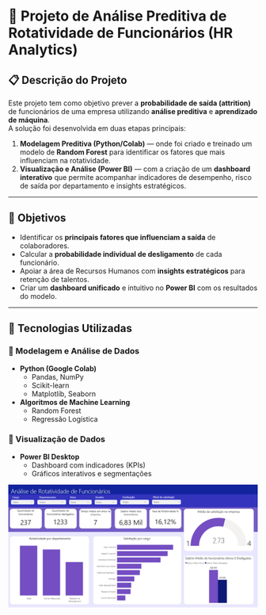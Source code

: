 # 💼 Projeto de Análise Preditiva de Rotatividade de Funcionários (HR Analytics)

## 📋 Descrição do Projeto

Este projeto tem como objetivo prever a **probabilidade de saída (attrition)** de funcionários de uma empresa utilizando **análise preditiva** e **aprendizado de máquina**.  
A solução foi desenvolvida em duas etapas principais:

1. **Modelagem Preditiva (Python/Colab)** — onde foi criado e treinado um modelo de **Random Forest** para identificar os fatores que mais influenciam na rotatividade.
2. **Visualização e Análise (Power BI)** — com a criação de um **dashboard interativo** que permite acompanhar indicadores de desempenho, risco de saída por departamento e insights estratégicos.

---

## 🎯 Objetivos

- Identificar os **principais fatores que influenciam a saída** de colaboradores.  
- Calcular a **probabilidade individual de desligamento** de cada funcionário.  
- Apoiar a área de Recursos Humanos com **insights estratégicos** para retenção de talentos.  
- Criar um **dashboard unificado** e intuitivo no **Power BI** com os resultados do modelo.

---

## 🧠 Tecnologias Utilizadas

### 🔹 Modelagem e Análise de Dados
- **Python (Google Colab)**
  - Pandas, NumPy
  - Scikit-learn
  - Matplotlib, Seaborn
- **Algoritmos de Machine Learning**
  - Random Forest
  - Regressão Logística

### 🔹 Visualização de Dados
- **Power BI Desktop**
  - Dashboard com indicadores (KPIs)
  - Gráficos interativos e segmentações

![Dashboard Power BI](https://github.com/anabeatrizzdm/HREmployeeAttrition/blob/main/Captura%20de%20tela%202025-10-19%20215654.png)

